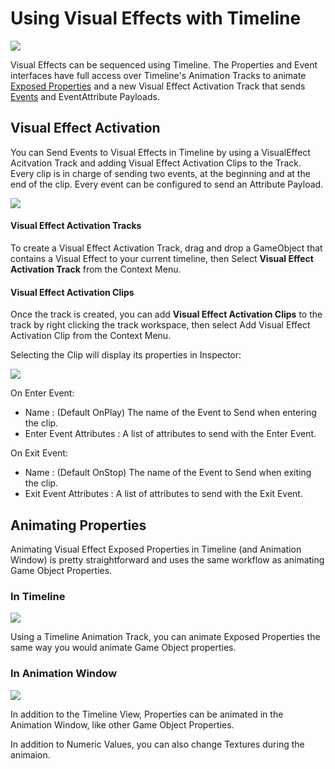 # Using Visual Effects with Timeline

![](Images/Timeline.png)

Visual Effects can be sequenced using Timeline. The Properties and Event interfaces have full access over Timeline's Animation Tracks to animate [Exposed Properties](Blackboard.md) and a new Visual Effect Activation Track that sends [Events](Events.md) and EventAttribute Payloads.

## Visual Effect Activation

You can Send Events to Visual Effects in Timeline by using a VisualEffect Acitvation Track and adding Visual Effect Activation Clips to the Track. Every clip is in charge of sending two events, at the beginning and at the end of the clip. Every event can be configured to send an Attribute Payload.

![](Images/TimelineActivationTrack.png)

#### Visual Effect Activation Tracks

To create a Visual Effect Activation Track, drag and drop a GameObject that contains a Visual Effect to your current timeline, then Select **Visual Effect Activation Track** from the Context Menu.

#### Visual Effect Activation Clips

Once the track is created, you can add **Visual Effect Activation Clips** to the track by right clicking the track workspace, then select Add Visual Effect Activation Clip from the Context Menu.

Selecting the Clip will display its properties in Inspector:

![](Images/TimelineVisualEffectActivationClipInspector.png)

On Enter Event:

* Name : (Default OnPlay) The name of the Event to Send when entering the clip.
* Enter Event Attributes : A list of attributes to send with the Enter Event.

On Exit Event:

- Name : (Default OnStop) The name of the Event to Send when exiting the clip.
- Exit Event Attributes : A list of attributes to send with the Exit Event.

## Animating Properties

Animating Visual Effect Exposed Properties in Timeline (and Animation Window) is pretty straightforward and uses the same workflow as animating Game Object Properties.

### In Timeline

![](Images/TimelineAnimationTrack.png)

Using a Timeline Animation Track, you can animate Exposed Properties the same way you would animate Game Object properties.

### In Animation Window

![](Images/AnimationWindow.png)

In addition to the Timeline View, Properties can be animated in the Animation Window, like other Game Object Properties.

In addition to Numeric Values, you can also change Textures during the animaion.
